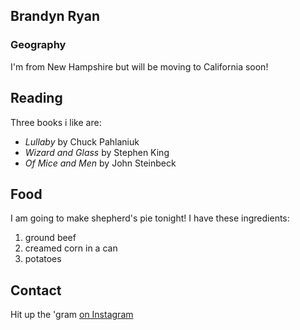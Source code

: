 ## Brandyn Ryan

### Geography

I'm from New Hampshire but will be moving to California soon!

## Reading

Three books i like are:

- *Lullaby* by Chuck Pahlaniuk
- *Wizard and Glass* by Stephen King
- *Of Mice and Men* by John Steinbeck

## Food

I am going to make shepherd's pie tonight! I have these ingredients:

1. ground beef
2. creamed corn in a can
3. potatoes

## Contact

Hit up the 'gram [on Instagram](https://www.instagram.com/brando_calrisian_/)
